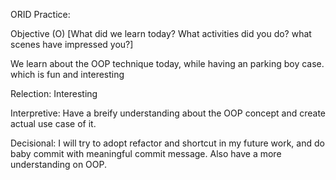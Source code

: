 ORID Practice:

Objective (O) [What did we learn today? What activities did you do? what scenes have impressed you?]

We learn about the OOP technique today, while having an parking boy case. which is fun and interesting

Relection: Interesting

Interpretive: Have a breify understanding about the OOP concept and create actual use case of it.

Decisional: I will try to adopt refactor and shortcut in my future work, and do baby commit with meaningful commit message. Also have a more understanding on OOP.